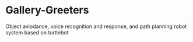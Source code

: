 # Gallery-Greeters
Object aviodance, voice recognition and response, and path planning robot system based on turtlebot

